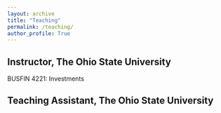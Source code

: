 ```yaml
---
layout: archive
title: "Teaching"
permalink: /teaching/
author_profile: True
---
```




<html>
<body>

<h2> Instructor, The Ohio State University </h2>
  
<p> BUSFIN 4221: Investments </p>

<h2> Teaching Assistant, The Ohio State University </h2>
  
  
</body>
</html> 

